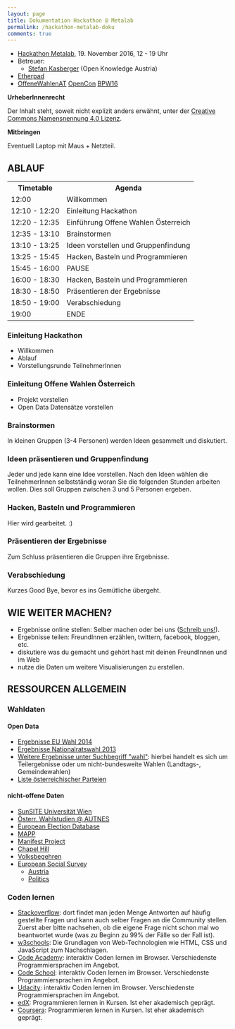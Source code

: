 ```yaml
---
layout: page
title: Dokumentation Hackathon @ Metalab
permalink: /hackathon-metalab-doku
comments: true
---
```


- [Hackathon Metalab](/hackathon-metalab), 19. November 2016, 12 - 19 Uhr
- Betreuer:
  - [Stefan Kasberger](http://stefankasberger.at) (Open Knowledge Austria)
- [Etherpad](http://pad.okfn.org/p/OffeneWahlenAT-Metalab)
- <a href="https://twitter.com/search?f=tweets&q=%23OffeneWahlenAT&src=typd" title="OffeneWahlenAT"><i class="fa fa-hashtag" aria-hidden="true"></i>OffeneWahlenAT</a> <a href="https://twitter.com/search?f=tweets&q=%23OpenCon&src=typd" title="OpenCon"><i class="fa fa-hashtag" aria-hidden="true"></i>OpenCon</a> <a href="https://twitter.com/search?f=tweets&q=%23BPW16&src=typd" title="BPW16"><i class="fa fa-hashtag" aria-hidden="true"></i>BPW16</a>

**UrheberInnenrecht**

Der Inhalt steht, soweit nicht explizit anders erwähnt, unter der [Creative Commons Namensnennung 4.0 Lizenz](https://creativecommons.org/licenses/by/4.0/).

**Mitbringen**

Eventuell Laptop mit Maus + Netzteil.

## ABLAUF
<table class="table">
<tr>
 <th>Timetable</th>
 <th>Agenda</th>
</tr>
<tr>
 <td>12:00</td>
 <td>Willkommen</td>
</tr>
<tr>
 <td>12:10 - 12:20</td>
 <td>Einleitung Hackathon</td>
</tr>
<tr>
 <td>12:20 - 12:35</td>
 <td>Einführung Offene Wahlen Österreich</td>
</tr>
<tr>
 <td>12:35 - 13:10</td>
 <td>Brainstormen</td>
</tr>
<tr>
 <td>13:10 - 13:25</td>
 <td>Ideen vorstellen und Gruppenfindung</td>
</tr>
<tr>
 <td>13:25 - 15:45</td>
 <td>Hacken, Basteln und Programmieren</td>
</tr>
<tr>
 <td>15:45 - 16:00</td>
 <td>PAUSE</td>
</tr>
<tr>
 <td>16:00 - 18:30</td>
 <td>Hacken, Basteln und Programmieren</td>
</tr>
<tr>
 <td>18:30 - 18:50</td>
 <td>Präsentieren der Ergebnisse</td>
</tr>
<tr>
 <td>18:50 - 19:00</td>
 <td>Verabschiedung</td>
</tr>
<tr>
 <td>19:00</td>
 <td>ENDE</td>
</tr>
</table>

### Einleitung Hackathon
- Willkommen
- Ablauf
- Vorstellungsrunde TeilnehmerInnen

### Einleitung Offene Wahlen Österreich
- Projekt vorstellen
- Open Data Datensätze vorstellen


### Brainstormen
In kleinen Gruppen (3-4 Personen) werden Ideen gesammelt und diskutiert.

### Ideen präsentieren und Gruppenfindung
Jeder und jede kann eine Idee vorstellen. Nach den Ideen wählen die TeilnehmerInnen selbstständig woran Sie die folgenden Stunden arbeiten wollen. Dies soll Gruppen zwischen 3 und 5 Personen ergeben.

### Hacken, Basteln und Programmieren
Hier wird gearbeitet. :)

### Präsentieren der Ergebnisse
Zum Schluss präsentieren die Gruppen ihre Ergebnisse.

### Verabschiedung
Kurzes Good Bye, bevor es ins Gemütliche übergeht.

## WIE WEITER MACHEN?
- Ergebnisse online stellen: Selber machen oder bei uns ([Schreib uns!](/kontakt)).
- Ergebnisse teilen: FreundInnen erzählen, twittern, facebook, bloggen, etc.
- diskutiere was du gemacht und gehört hast mit deinen FreundInnen und im Web
- nutze die Daten um weitere Visualisierungen zu erstellen.

## RESSOURCEN ALLGEMEIN

### <i class="fa fa-database" aria-hidden="true"></i> Wahldaten

#### Open Data
- [Ergebnisse EU Wahl 2014](https://www.data.gv.at/katalog/dataset/2b10a91b-51d5-4e34-b992-8fd3a3121f0d)
- [Ergebnisse Nationalratswahl 2013](https://www.data.gv.at/katalog/dataset/09716341-2bea-4298-9525-e936d8247d19)
- [Weitere Ergebnisse unter Suchbegriff "wahl"](https://www.data.gv.at/suche/?search-term=wahl&connection=and&search-data-only=search-data-only#showresults): hierbei handelt es sich um Teilergebnisse oder um nicht-bundesweite Wahlen (Landtags-, Gemeindewahlen)
- [Liste österreichischer Parteien](https://github.com/OKFNat/data/tree/master/parteienverzeichnis)

#### nicht-offene Daten
- [SunSITE Universität Wien](http://sunsite.univie.ac.at/Austria/elections/)
- [Österr. Wahlstudien @ AUTNES](http://autnes.at/?q=node/42)
- [European Election Database](http://www.nsd.uib.no/european_election_database/country/austria/)
- [MAPP](http://www.projectmapp.eu/databases/)
- [Manifest Project](https://manifestoproject.wzb.eu/)
- [Chapel Hill](http://chesdata.eu/)
- [Volksbegehren](https://github.com/OKFNat/data/tree/master/volksbegehren)
- [European Social Survey](http://www.europeansocialsurvey.org/)
  - [Austria](http://www.europeansocialsurvey.org/data/country.html?c=austria)
  - [Politics](http://www.europeansocialsurvey.org/data/themes.html?t=politics)

### Coden lernen
- [Stackoverflow](https://stackoverflow.com): dort findet man jeden Menge Antworten auf häufig gestellte Fragen und kann auch selber Fragen an die Community stellen. Zuerst aber bitte nachsehen, ob die eigene Frage nicht schon mal wo beantwortet wurde (was zu Beginn zu 99% der Fälle so der Fall ist).
- [w3schools](http://www.w3schools.com/): Die Grundlagen von Web-Technologien wie HTML, CSS und JavaScript zum Nachschlagen.
- [Code Academy](https://www.codecademy.com/): interaktiv Coden lernen im Browser. Verschiedenste Programmiersprachen im Angebot.
- [Code School](https://www.codeschool.com/): interaktiv Coden lernen im Browser. Verschiedenste Programmiersprachen im Angebot.
- [Udacity](https://www.udacity.com/courses#!/all): interaktiv Coden lernen im Browser. Verschiedenste Programmiersprachen im Angebot.
- [edX](https://www.edx.org/course-list/allschools/computer-science/allcourses): Programmieren lernen in Kursen. Ist eher akademisch geprägt.
- [Coursera](https://www.coursera.org/courses?orderby=upcoming&cats=cs-programming): Programmieren lernen in Kursen. Ist eher akademisch geprägt.
